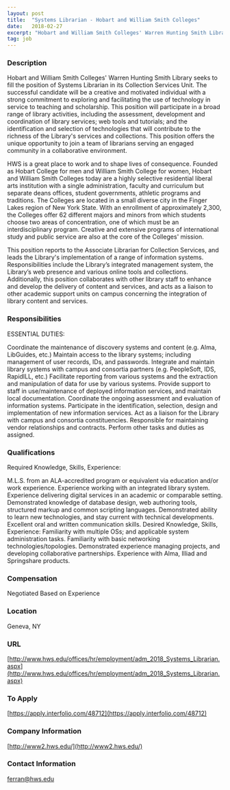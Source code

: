 ```yaml
---
layout: post
title:  "Systems Librarian - Hobart and William Smith Colleges"
date:   2018-02-27
excerpt: "Hobart and William Smith Colleges' Warren Hunting Smith Library seeks to fill the position of Systems Librarian in its Collection Services Unit. The successful candidate will be a creative and motivated individual with a strong commitment to exploring and facilitating the use of technology in service to teaching and scholarship...."
tag: job
---
```


### Description   

Hobart and William Smith Colleges' Warren Hunting Smith Library seeks to fill the position of Systems Librarian in its Collection Services Unit. The successful candidate will be a creative and motivated individual with a strong commitment to exploring and facilitating the use of technology in service to teaching and scholarship. This position will participate in a broad range of library activities, including the assessment, development and coordination of library services; web tools and tutorials; and the identification and selection of technologies that will contribute to the richness of the Library's services and collections. This position offers the unique opportunity to join a team of librarians serving an engaged community in a collaborative environment.

HWS is a great place to work and to shape lives of consequence. Founded as Hobart College for men and William Smith College for women, Hobart and William Smith Colleges today are a highly selective residential liberal arts institution with a single administration, faculty and curriculum but separate deans offices, student governments, athletic programs and traditions. The Colleges are located in a small diverse city in the Finger Lakes region of New York State. With an enrollment of approximately 2,300, the Colleges offer 62 different majors and minors from which students choose two areas of concentration, one of which must be an interdisciplinary program. Creative and extensive programs of international study and public service are also at the core of the Colleges' mission.

This position reports to the Associate Librarian for Collection Services, and leads the Library's implementation of a range of information systems. Responsibilities include the Library’s integrated management system, the Library’s web presence and various online tools and collections. Additionally, this position collaborates with other library staff to enhance and develop the delivery of content and services, and acts as a liaison to other academic support units on campus concerning the integration of library content and services.


### Responsibilities   

ESSENTIAL DUTIES:

Coordinate the maintenance of discovery systems and content (e.g. Alma, LibGuides, etc.)
Maintain access to the library systems; including management of user records, IDs, and passwords.
Integrate and maintain library systems with campus and consortia partners (e.g. PeopleSoft, IDS, RapidILL, etc.)
Facilitate reporting from various systems and the extraction and manipulation of data for use by various systems.
Provide support to staff in use/maintenance of deployed information services, and maintain local documentation.
Coordinate the ongoing assessment and evaluation of information systems.
Participate in the identification, selection, design and implementation of new information services.
Act as a liaison for the Library with campus and consortia constituencies.
Responsible for maintaining vendor relationships and contracts.
Perform other tasks and duties as assigned.


### Qualifications   

Required Knowledge, Skills, Experience:

M.L.S. from an ALA-accredited program or equivalent via education and/or work experience.
Experience working with an integrated library system.
Experience delivering digital services in an academic or comparable setting.
Demonstrated knowledge of database design, web authoring tools, structured markup and common scripting languages.
Demonstrated ability to learn new technologies, and stay current with technical developments.
Excellent oral and written communication skills.
Desired Knowledge, Skills, Experience:
Familiarity with multiple OSs; and applicable system administration tasks.
Familiarity with basic networking technologies/topologies.
Demonstrated experience managing projects, and developing collaborative partnerships.
Experience with Alma, Illiad and Springshare products.


### Compensation   

Negotiated Based on Experience


### Location   

Geneva, NY


### URL   

[http://www.hws.edu/offices/hr/employment/adm_2018_Systems_Librarian.aspx](http://www.hws.edu/offices/hr/employment/adm_2018_Systems_Librarian.aspx)

### To Apply   

[https://apply.interfolio.com/48712](https://apply.interfolio.com/48712)


### Company Information   

[http://www2.hws.edu/](http://www2.hws.edu/)


### Contact Information   

ferran@hws.edu

